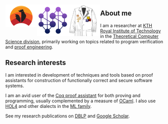 [<img src="coq.svg" align="left" width="100" title="coq-community">](https://github.com/coq-community/manifesto)

[<img src="disco.png" align="left" width="100" title="Distributed Components">](https://distributedcomponents.net)

[<img src="pe.png" align="left" width="100" title="Proof Engineering">](https://proofengineering.org)

## About me

 I am a researcher at [KTH Royal Institute of Technology](http://www.kth.se) in the [Theoretical Computer Science division](https://www.kth.se/tcs), primarily working on topics related to program verification and [proof engineering](https://proofengineering.org).

## Research interests

I am interested in development of techniques and tools based on proof assistants for construction of functionally correct and secure software systems.

I am an avid user of the [Coq proof assistant](https://coq.inria.fr) for both proving and programming, usually complemented by a measure of [OCaml](https://ocaml.org). I also use [HOL4](https://hol-theorem-prover.org) and other dialects in the [ML family](http://sml-family.org).

See my research publications on [DBLP](https://dblp.org/pers/hd/p/Palmskog:Karl) and [Google Scholar](https://scholar.google.com/citations?user=myVdnacAAAAJ).
